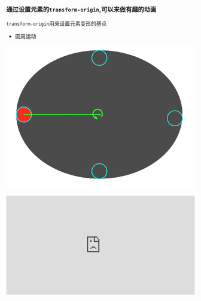 ### 通过设置元素的`transform-origin`,可以来做有趣的动画

`transform-origin`用来设置元素变形的基点

- 圆周运动

![transform-origin](https://raw.githubusercontent.com/13916253446/assets/master/public/image(4).n0l62ew0v7.png)

<iframe height="265" style="width: 100%;" scrolling="no" title="rNNLzbP" src="https://codepen.io/13916253446/embed/rNNLzbP?height=265&theme-id=0&default-tab=css,result" frameborder="no" allowtransparency="true" allowfullscreen="true">
  See the Pen <a href='https://codepen.io/13916253446/pen/rNNLzbP'>rNNLzbP</a> by 崔海峰
  (<a href='https://codepen.io/13916253446'>@13916253446</a>) on <a href='https://codepen.io'>CodePen</a>.
</iframe>
